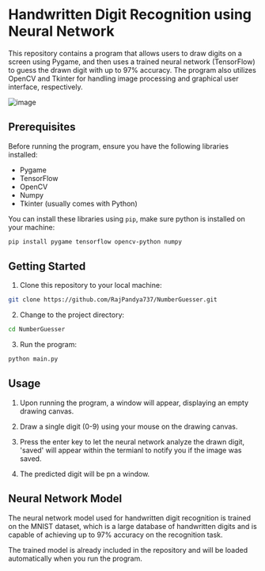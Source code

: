 # Handwritten Digit Recognition using Neural Network

This repository contains a program that allows users to draw digits on a screen using Pygame, and then uses a trained neural network (TensorFlow) to guess the drawn digit with up to 97% accuracy. The program also utilizes OpenCV and Tkinter for handling image processing and graphical user interface, respectively.

![image](https://github.com/RajPandya737/NumberGuesser/assets/99134716/725b34dd-c2c1-4883-93bc-76a15bb92057)

## Prerequisites

Before running the program, ensure you have the following libraries installed:

- Pygame
- TensorFlow
- OpenCV
- Numpy
- Tkinter (usually comes with Python)

You can install these libraries using `pip`, make sure python is installed on your machine:

```bash
pip install pygame tensorflow opencv-python numpy
```

## Getting Started

1. Clone this repository to your local machine:
```bash
git clone https://github.com/RajPandya737/NumberGuesser.git
```
2. Change to the project directory:
```bash
cd NumberGuesser
```
3. Run the program:
```bash
python main.py
```

## Usage

1. Upon running the program, a window will appear, displaying an empty drawing canvas.

2. Draw a single digit (0-9) using your mouse on the drawing canvas.

3. Press the enter key to let the neural network analyze the drawn digit, 'saved' will appear within the termianl to notify you if the image was saved.

4. The predicted digit will be pn a window.

## Neural Network Model

The neural network model used for handwritten digit recognition is trained on the MNIST dataset, which is a large database of handwritten digits and is capable of achieving up to 97% accuracy on the recognition task. 

The trained model is already included in the repository and will be loaded automatically when you run the program.

